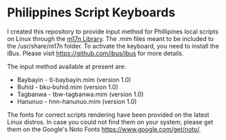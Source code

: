 # Philippines Script Keyboards

I created this repository to provide input method for Phillipines local scripts on Linux through the <a href="https://www.nongnu.org/m17n/">m17n Library</a>. The .mim files meant to be included to the /usr/share/m17n folder. To activate the keyboard, you need to install the iBus. Please visit https://github.com/ibus/ibus for more details.  

The input method available at present are: 
* Baybayin - tl-baybayin.mim (version 1.0)
* Buhid - bku-buhid.mim (version 1.0)
* Tagbanwa - tbw-tagbanwa.mim (version 1.0)
* Hanunuo - hnn-hanunuo.mim (version 1.0)

The fonts for correct scripts rendering have been provided on the latest Linux distros. In case you could not find them on your system, please get them on the Google's Noto Fonts https://www.google.com/get/noto/.

